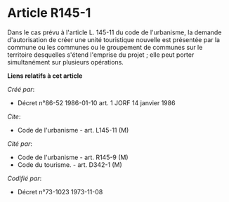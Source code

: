 # Article R145-1

Dans le cas prévu à l'article L. 145-11 du code de l'urbanisme, la demande d'autorisation de créer une unité touristique
nouvelle est présentée par la commune ou les communes ou le groupement de communes sur le territoire desquelles s'étend
l'emprise du projet ; elle peut porter simultanément sur plusieurs opérations.

**Liens relatifs à cet article**

_Créé par_:

  - Décret n°86-52 1986-01-10 art. 1 JORF 14 janvier 1986

_Cite_:

  - Code de l'urbanisme - art. L145-11 (M)

_Cité par_:

  - Code de l'urbanisme - art. R145-9 (M)
  - Code du tourisme. - art. D342-1 (M)

_Codifié par_:

  - Décret n°73-1023 1973-11-08
